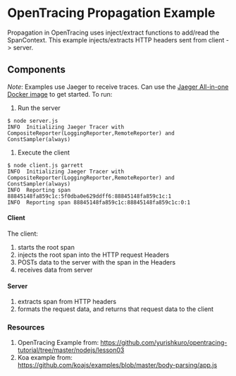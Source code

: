 # OpenTracing Propagation Example
Propagation in OpenTracing uses inject/extract functions to add/read the SpanContext. This example injects/extracts HTTP headers sent from client -> server.

## Components
*Note*: Examples use Jaeger to receive traces. Can use the [Jaeger All-in-one Docker image](https://www.jaegertracing.io/docs/1.8/getting-started/#all-in-one) to get started.
To run:
1) Run the server
```
$ node server.js
INFO  Initializing Jaeger Tracer with CompositeReporter(LoggingReporter,RemoteReporter) and ConstSampler(always)
```
1) Execute the client
```
$ node client.js garrett
INFO  Initializing Jaeger Tracer with CompositeReporter(LoggingReporter,RemoteReporter) and ConstSampler(always)
INFO  Reporting span 88845148fa859c1c:5f0dba0e629ddff6:88845148fa859c1c:1
INFO  Reporting span 88845148fa859c1c:88845148fa859c1c:0:1
```

#### Client
The client:
1) starts the root span
1) injects the root span into the HTTP request Headers
1) POSTs data to the server with the span in the Headers
1) receives data from server

#### Server
1) extracts span from HTTP headers
1) formats the request data, and returns that request data to the client


### Resources
1) OpenTracing Example from: https://github.com/yurishkuro/opentracing-tutorial/tree/master/nodejs/lesson03
1) Koa example from: https://github.com/koajs/examples/blob/master/body-parsing/app.js